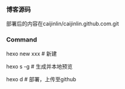 ### 博客源码

部署后的内容在caijinlin/caijinlin.github.com.git

### Command

hexo new xxx  # 新建

hexo s -g     # 生成并本地预览

hexo d        # 部署，上传至github   

